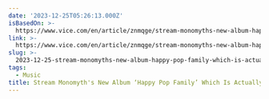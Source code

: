 ```yaml
---
date: '2023-12-25T05:26:13.000Z'
isBasedOn: >-
  https://www.vice.com/en/article/znmqge/stream-monomyths-new-album-happy-pop-family-which-is-actually-about-isolation-and-loneliness
link: >-
  https://www.vice.com/en/article/znmqge/stream-monomyths-new-album-happy-pop-family-which-is-actually-about-isolation-and-loneliness
slug: >-
  2023-12-25-stream-monomyths-new-album-happy-pop-family-which-is-actually-about-isol
tags:
  - Music
title: Stream Monomyth's New Album ‘Happy Pop Family’ Which Is Actually About Isol
---
```


